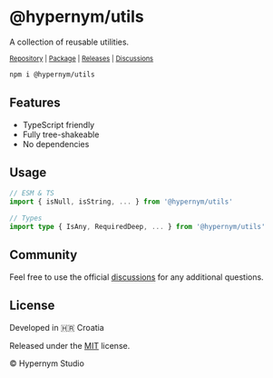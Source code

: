 # @hypernym/utils

A collection of reusable utilities.

<sub><a href="https://github.com/hypernym-studio/utils">Repository</a> | <a href="https://www.npmjs.com/package/@hypernym/utils">Package</a> | <a href="https://github.com/hypernym-studio/utils/releases">Releases</a> | <a href="https://github.com/hypernym-studio/utils/discussions">Discussions</a></sub>

```sh
npm i @hypernym/utils
```

## Features

- TypeScript friendly
- Fully tree-shakeable
- No dependencies

## Usage

```ts
// ESM & TS
import { isNull, isString, ... } from '@hypernym/utils'

// Types
import type { IsAny, RequiredDeep, ... } from '@hypernym/utils'
```

## Community

Feel free to use the official [discussions](https://github.com/hypernym-studio/utils/discussions) for any additional questions.

## License

Developed in 🇭🇷 Croatia

Released under the [MIT](LICENSE.txt) license.

© Hypernym Studio
